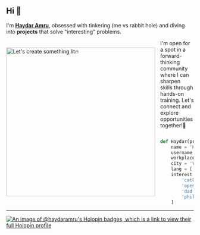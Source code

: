 <!---
haydaramru/haydaramru is a ✨ special ✨ repository because its `README.md` (this file) appears on your GitHub profile.
You can click the Preview link to take a look at your changes.

- 👋 Hi, I’m @haydaramru
- 👀 I’m interested in ...
- 🌱 I’m currently learning ...
- 💞️ I’m looking to collaborate on ...
- 📫 How to reach me ...
--->

## Hi 👋 

I'm [**Haydar Amru**](https://github.com/haydaramru), obsessed with tinkering (me vs rabbit hole) and diving into **projects** that solve "interesting" problems.

<a href="https://web.mit.edu/6.001/6.037/sicp.pdf">   
<img 
  src="https://raw.github.com/haydaramru/haydaramru/master/i-want-food.gif" 
  alt="Let's create something lit🔥"
  style="margin-top:20px;margin-right:14px"
  align="left" 
  height="400px"
/>
</a>

I'm open for a spot in a forward-thinking community where I can sharpen skills through hands-on training. Let's connect and explore opportunities together!🤝

```python

def Haydar(profile):
    name = 'Haydar Amru Revanda'
    username = 'haydaramru'
    workplace = '?'
    city = 'Yogyakarta, 🇮🇩'
    lang = [ 'id', 'en' ]
    interest = [
        'cat🐱',
        'open source',
        'dad jokes',
        'philosophy'
    ]

```

---
[![An image of @haydaramru's Holopin badges, which is a link to view their full Holopin profile](https://holopin.me/haydaramru)](https://holopin.io/@haydaramru)
